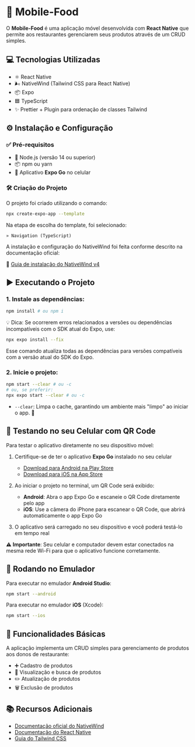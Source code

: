# 📱 Mobile-Food

O **Mobile-Food** é uma aplicação móvel desenvolvida com **React Native** que permite aos restaurantes gerenciarem seus produtos através de um CRUD simples.

## 💻 Tecnologias Utilizadas

- ⚛️ React Native
- 🌬️ NativeWind (Tailwind CSS para React Native)
- 📦 Expo
- 🟦 TypeScript
- ✨ Prettier + Plugin para ordenação de classes Tailwind

## ⚙️ Instalação e Configuração

### ✅ Pré-requisitos

- 🧩 Node.js (versão 14 ou superior)
- 📦 npm ou yarn
- 📱 Aplicativo **Expo Go** no celular

### 🛠️ Criação do Projeto

O projeto foi criado utilizando o comando:

```bash
npx create-expo-app --template
```

Na etapa de escolha do template, foi selecionado:

```
» Navigation (TypeScript)
```

A instalação e configuração do NativeWind foi feita conforme descrito na documentação oficial:

🔗 [Guia de instalação do NativeWind v4](https://www.nativewind.dev/docs/getting-started/installation)

## ▶️ Executando o Projeto

### 1. Instale as dependências:

```bash
npm install # ou npm i
```

💡 Dica: Se ocorrerem erros relacionados a versões ou dependências incompatíveis com o SDK atual do Expo, use:

```bash
npx expo install --fix
```

Esse comando atualiza todas as dependências para versões compatíveis com a versão atual do SDK do Expo.

### 2. Inicie o projeto:

```bash
npm start --clear # ou -c
# ou, se preferir:
npx expo start --clear # ou -c
```

- `--clear`: Limpa o cache, garantindo um ambiente mais "limpo" ao iniciar o app. 🧹

## 📲 Testando no seu Celular com QR Code

Para testar o aplicativo diretamente no seu dispositivo móvel:

1. Certifique-se de ter o aplicativo **Expo Go** instalado no seu celular

   - [Download para Android na Play Store](https://play.google.com/store/apps/details?id=host.exp.exponent)
   - [Download para iOS na App Store](https://apps.apple.com/app/expo-go/id982107779)

2. Ao iniciar o projeto no terminal, um QR Code será exibido:

   - **Android**: Abra o app Expo Go e escaneie o QR Code diretamente pelo app
   - **iOS**: Use a câmera do iPhone para escanear o QR Code, que abrirá automaticamente o app Expo Go

3. O aplicativo será carregado no seu dispositivo e você poderá testá-lo em tempo real

⚠️ **Importante**: Seu celular e computador devem estar conectados na mesma rede Wi-Fi para que o aplicativo funcione corretamente.

## 📱 Rodando no Emulador

Para executar no emulador **Android Studio**:

```bash
npm start --android
```

Para executar no emulador **iOS** (Xcode):

```bash
npm start --ios
```

## 🧾 Funcionalidades Básicas

A aplicação implementa um CRUD simples para gerenciamento de produtos aos donos de restaurante:

- ➕ Cadastro de produtos
- 🔎 Visualização e busca de produtos
- ✏️ Atualização de produtos
- 🗑️ Exclusão de produtos

## 📚 Recursos Adicionais

- [Documentação oficial do NativeWind](https://www.nativewind.dev/docs/overview)
- [Documentação do React Native](https://reactnative.dev/docs/getting-started)
- [Guia do Tailwind CSS](https://tailwindcss.com/docs)

